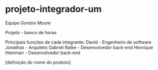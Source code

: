# projeto-integrador-um
Equipe Gordon Moore<br>

Projeto - banco de horas

Principais funções de cada integrante:
David - Engenheiro de software
Jonathas - Arquiteto
Gabriel Ratke - Desenvolvedor back-end
Henrique Hemman - Desenvolvedor back-end


[definição do nome do produto]
